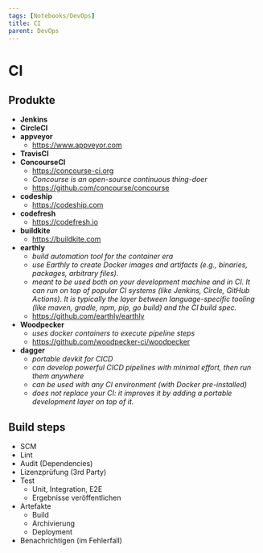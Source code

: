 ```yaml
---
tags: [Notebooks/DevOps]
title: CI
parent: DevOps
---
```


# CI

## Produkte
- **Jenkins**
- **CircleCI**
- **appveyor**
  - <https://www.appveyor.com>
- **TravisCI**
- **ConcourseCI**
  - <https://concourse-ci.org>
  - *Concourse is an open-source continuous thing-doer*
  - <https://github.com/concourse/concourse>
- **codeship**
  - <https://codeship.com>
- **codefresh**
  - <https://codefresh.io>
- **buildkite**
  - <https://buildkite.com>
- **earthly**
  - *build automation tool for the container era*
  - *use Earthly to create Docker images and artifacts (e.g., binaries, packages, arbitrary files).*
  - *meant to be used both on your development machine and in CI. It can run on top of popular CI systems (like Jenkins, Circle, GitHub Actions). It is typically the layer between language-specific tooling (like maven, gradle, npm, pip, go build) and the CI build spec.*
  - <https://github.com/earthly/earthly>
- **Woodpecker**
  - *uses docker containers to execute pipeline steps*
  - <https://github.com/woodpecker-ci/woodpecker>
- **dagger**
  - *portable devkit for CICD*
  - *can develop powerful CICD pipelines with minimal effort, then run them anywhere*
  - *can be used with any CI environment (with Docker pre-installed)*
  - *does not replace your CI: it improves it by adding a portable development layer on top of it.*


## Build steps
- SCM
- Lint
- Audit (Dependencies)
- Lizenzprüfung (3rd Party)
- Test
    - Unit, Integration, E2E
    - Ergebnisse veröffentlichen
- Artefakte
    - Build
    - Archivierung
    - Deployment
- Benachrichtigen (im Fehlerfall)
